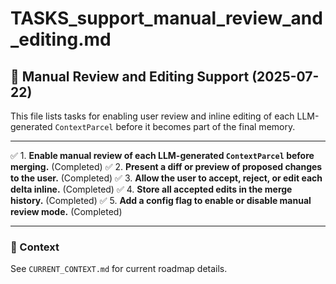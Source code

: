 # TASKS_support_manual_review_and_editing.md

## 📝 Manual Review and Editing Support (2025-07-22)

This file lists tasks for enabling user review and inline editing of each LLM-generated `ContextParcel` before it becomes part of the final memory.

---

✅ 1. **Enable manual review of each LLM-generated `ContextParcel` before merging.** (Completed)
✅ 2. **Present a diff or preview of proposed changes to the user.** (Completed)
✅ 3. **Allow the user to accept, reject, or edit each delta inline.** (Completed)
✅ 4. **Store all accepted edits in the merge history.** (Completed)
✅ 5. **Add a config flag to enable or disable manual review mode.** (Completed)

---

### 📎 Context
See `CURRENT_CONTEXT.md` for current roadmap details.
